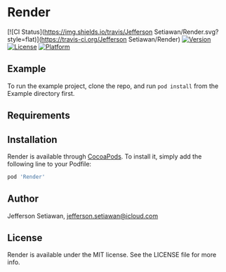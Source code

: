 # Render

[![CI Status](https://img.shields.io/travis/Jefferson Setiawan/Render.svg?style=flat)](https://travis-ci.org/Jefferson Setiawan/Render)
[![Version](https://img.shields.io/cocoapods/v/Render.svg?style=flat)](https://cocoapods.org/pods/Render)
[![License](https://img.shields.io/cocoapods/l/Render.svg?style=flat)](https://cocoapods.org/pods/Render)
[![Platform](https://img.shields.io/cocoapods/p/Render.svg?style=flat)](https://cocoapods.org/pods/Render)

## Example

To run the example project, clone the repo, and run `pod install` from the Example directory first.

## Requirements

## Installation

Render is available through [CocoaPods](https://cocoapods.org). To install
it, simply add the following line to your Podfile:

```ruby
pod 'Render'
```

## Author

Jefferson Setiawan, jefferson.setiawan@icloud.com

## License

Render is available under the MIT license. See the LICENSE file for more info.
